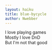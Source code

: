 ```yaml
---
layout: haiku
title: blue-bycycle
author: Nwebber
---
```


I love playing games<br>
Mostly I love DnD<br>
But I'm not that good<br>